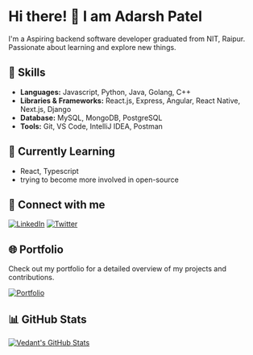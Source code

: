 # Hi there! 👋 I am Adarsh Patel

I'm a Aspiring backend software developer graduated from NIT, Raipur. Passionate about learning and explore new things.

## 🚀 Skills

- **Languages:** Javascript, Python, Java, Golang, C++
- **Libraries & Frameworks:**  React.js, Express, Angular, React Native, Next.js, Django
- **Database:** MySQL, MongoDB, PostgreSQL
- **Tools:** Git, VS Code, IntelliJ IDEA, Postman

## 🌱 Currently Learning

- React, Typescript
- trying to become more involved in open-source

## 🔗 Connect with me

[![LinkedIn](https://img.shields.io/badge/LinkedIn-Connect-blue)](https://www.linkedin.com/in/adarshpatel16)
[![Twitter](https://img.shields.io/badge/Twitter-Follow-1da1f2)](https://twitter.com/adarsh_patel16)

## 🌐 Portfolio

Check out my portfolio for a detailed overview of my projects and contributions.

[![Portfolio](https://img.shields.io/badge/Portfolio-Visit-orange)](https://your-portfolio-url.com)


## 📊 GitHub Stats

[![Vedant's GitHub Stats](https://github-readme-stats.vercel.app/api?username=Idealistic7&show_icons=true&theme=radical)](https://github.com/Idealistic7)

